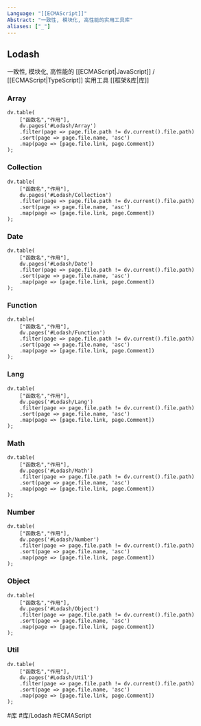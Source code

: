 ```yaml
---
Language: "[[ECMAScript]]"
Abstract: "一致性, 模块化, 高性能的实用工具库"
aliases: ["_"]
---
```


## Lodash
一致性, 模块化, 高性能的 [[ECMAScript|JavaScript]]  / [[ECMAScript|TypeScript]] 实用工具 [[框架&库|库]]

### Array
```dataviewjs
dv.table(
	["函数名","作用"],
	dv.pages('#Lodash/Array')
	.filter(page => page.file.path != dv.current().file.path)
	.sort(page => page.file.name, 'asc')
	.map(page => [page.file.link, page.Comment])
);
```

### Collection
```dataviewjs
dv.table(
	["函数名","作用"],
	dv.pages('#Lodash/Collection')
	.filter(page => page.file.path != dv.current().file.path)
	.sort(page => page.file.name, 'asc')
	.map(page => [page.file.link, page.Comment])
);
```

### Date
```dataviewjs
dv.table(
	["函数名","作用"],
	dv.pages('#Lodash/Date')
	.filter(page => page.file.path != dv.current().file.path)
	.sort(page => page.file.name, 'asc')
	.map(page => [page.file.link, page.Comment])
);
```

### Function
```dataviewjs
dv.table(
	["函数名","作用"],
	dv.pages('#Lodash/Function')
	.filter(page => page.file.path != dv.current().file.path)
	.sort(page => page.file.name, 'asc')
	.map(page => [page.file.link, page.Comment])
);
```

### Lang
```dataviewjs
dv.table(
	["函数名","作用"],
	dv.pages('#Lodash/Lang')
	.filter(page => page.file.path != dv.current().file.path)
	.sort(page => page.file.name, 'asc')
	.map(page => [page.file.link, page.Comment])
);
```

### Math
```dataviewjs
dv.table(
	["函数名","作用"],
	dv.pages('#Lodash/Math')
	.filter(page => page.file.path != dv.current().file.path)
	.sort(page => page.file.name, 'asc')
	.map(page => [page.file.link, page.Comment])
);
```

### Number
```dataviewjs
dv.table(
	["函数名","作用"],
	dv.pages('#Lodash/Number')
	.filter(page => page.file.path != dv.current().file.path)
	.sort(page => page.file.name, 'asc')
	.map(page => [page.file.link, page.Comment])
);
```

### Object
```dataviewjs
dv.table(
	["函数名","作用"],
	dv.pages('#Lodash/Object')
	.filter(page => page.file.path != dv.current().file.path)
	.sort(page => page.file.name, 'asc')
	.map(page => [page.file.link, page.Comment])
);
```

### Util
```dataviewjs
dv.table(
	["函数名","作用"],
	dv.pages('#Lodash/Util')
	.filter(page => page.file.path != dv.current().file.path)
	.sort(page => page.file.name, 'asc')
	.map(page => [page.file.link, page.Comment])
);
```

#库 #库/Lodash #ECMAScript 